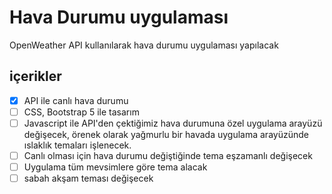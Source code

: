 # Hava Durumu uygulaması

OpenWeather API kullanılarak hava durumu uygulaması yapılacak

## içerikler

- [x] API ile canlı hava durumu
- [ ] CSS, Bootstrap 5 ile tasarım
- [ ] Javascript ile API'den çektiğimiz hava durumuna özel uygulama arayüzü değişecek, örenek olarak yağmurlu bir havada uygulama arayüzünde ıslaklık temaları işlenecek.
- [ ] Canlı olması için hava durumu değiştiğinde tema eşzamanlı değişecek
- [ ] Uygulama tüm mevsimlere göre tema alacak
- [ ] sabah akşam teması değişecek
